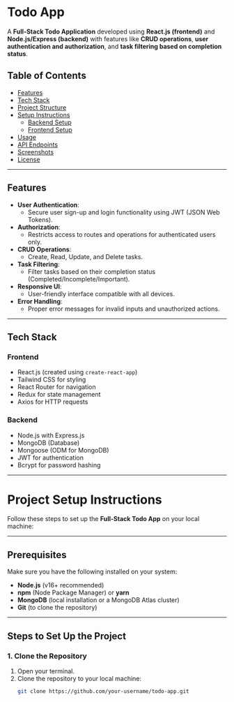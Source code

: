 # Todo App

A **Full-Stack Todo Application** developed using **React.js (frontend)** and **Node.js/Express (backend)** with features like **CRUD operations**, **user authentication and authorization**, and **task filtering based on completion status**.

## Table of Contents

- [Features](#features)
- [Tech Stack](#tech-stack)
- [Project Structure](#project-structure)
- [Setup Instructions](#setup-instructions)
  - [Backend Setup](#backend-setup)
  - [Frontend Setup](#frontend-setup)
- [Usage](#usage)
- [API Endpoints](#api-endpoints)
- [Screenshots](#screenshots)
- [License](#license)

---

## Features

- **User Authentication**:
  - Secure user sign-up and login functionality using JWT (JSON Web Tokens).
- **Authorization**:
  - Restricts access to routes and operations for authenticated users only.
- **CRUD Operations**:
  - Create, Read, Update, and Delete tasks.
- **Task Filtering**:
  - Filter tasks based on their completion status (Completed/Incomplete/Important).
- **Responsive UI**:
  - User-friendly interface compatible with all devices.
- **Error Handling**:
  - Proper error messages for invalid inputs and unauthorized actions.

---

## Tech Stack

### Frontend

- React.js (created using `create-react-app`)
- Tailwind CSS for styling
- React Router for navigation
- Redux for state management
- Axios for HTTP requests

### Backend

- Node.js with Express.js
- MongoDB (Database)
- Mongoose (ODM for MongoDB)
- JWT for authentication
- Bcrypt for password hashing

---
# Project Setup Instructions

Follow these steps to set up the **Full-Stack Todo App** on your local machine:

---

## Prerequisites

Make sure you have the following installed on your system:

- **Node.js** (v16+ recommended)  
- **npm** (Node Package Manager) or **yarn**  
- **MongoDB** (local installation or a MongoDB Atlas cluster)  
- **Git** (to clone the repository)

---

## Steps to Set Up the Project

### 1. Clone the Repository

1. Open your terminal.
2. Clone the repository to your local machine:
   ```bash
   git clone https://github.com/your-username/todo-app.git
